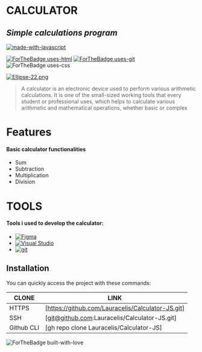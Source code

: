 # CALCULATOR
## _Simple calculations program_

[![made-with-javascript](https://img.shields.io/badge/Made%20with-JavaScript-1f425f.svg)](https://www.javascript.com)

[![ForTheBadge uses-html](http://ForTheBadge.com/images/badges/uses-html.svg)](http://ForTheBadge.com)    [![ForTheBadge uses-git](http://ForTheBadge.com/images/badges/uses-git.svg)](https://GitHub.com/) ![ForTheBadge uses-css](http://ForTheBadge.com/images/badges/uses-css.svg)


[![Ellipse-22.png](https://i.postimg.cc/J0WJM5q2/Ellipse-22.png)](https://postimg.cc/HcBjt5Fw)



> A calculator is an electronic device used to perform various arithmetic calculations.
> It is one of the small-sized working tools that every student or professional uses, which helps to calculate various arithmetic and mathematical operations, whether basic or complex


# Features
####  Basic calculator functionalities
- Sum
- Subtraction
- Multiplication
- Division


# TOOLS

#### Tools i used to develop the calculator:

- [![Figma](https://img.shields.io/badge/--F24E1E?logo=figma&logoColor=ffffff)](https://www.figma.com/)
- [![Visual Studio](https://img.shields.io/badge/--6C33AF?logo=visual%20studio)](https://visualstudio.microsoft.com/)
- [![git](https://img.shields.io/badge/--F05032?logo=git&logoColor=ffffff)](http://git-scm.com/)



## Installation

You can quickly access the project with these commands:

| CLONE | LINK |
| ------ | ------ |
| HTTPS | [https://github.com/Lauracelis/Calculator-JS.git] |
|SSH | [git@github.com:Lauracelis/Calculator-JS.git]|
| Github CLI | [gh repo clone Lauracelis/Calculator-JS] |



![ForTheBadge built-with-love](http://ForTheBadge.com/images/badges/built-with-love.svg)
